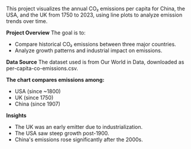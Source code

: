 This project visualizes the annual CO₂ emissions per capita for China, the USA, and the UK from 1750 to 2023, using line plots to analyze emission trends over time.

**Project Overview**
The goal is to:
- Compare historical CO₂ emissions between three major countries.
- Analyze growth patterns and industrial impact on emissions.

**Data Source**
The dataset used is from Our World in Data, downloaded as per-capita-co-emissions.csv.

**The chart compares emissions among:**
- USA (since ~1800)
- UK (since 1750)
- China (since 1907)

**Insights**
- The UK was an early emitter due to industrialization.
- The USA saw steep growth post-1900.
- China's emissions rose significantly after the 2000s.

